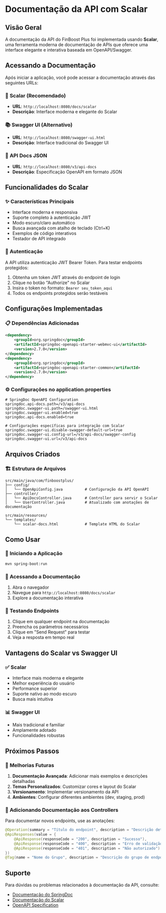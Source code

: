 # Documentação da API com Scalar

## Visão Geral

A documentação da API do FinBoost Plus foi implementada usando **Scalar**, uma ferramenta moderna de documentação de APIs que oferece uma interface elegante e interativa baseada em OpenAPI/Swagger.

## Acessando a Documentação

Após iniciar a aplicação, você pode acessar a documentação através das seguintes URLs:

### 🎯 **Scalar (Recomendado)**
- **URL**: `http://localhost:8080/docs/scalar`
- **Descrição**: Interface moderna e elegante do Scalar

### 📚 **Swagger UI (Alternativo)**
- **URL**: `http://localhost:8080/swagger-ui.html`
- **Descrição**: Interface tradicional do Swagger UI

### 🔧 **API Docs JSON**
- **URL**: `http://localhost:8080/v3/api-docs`
- **Descrição**: Especificação OpenAPI em formato JSON

## Funcionalidades do Scalar

### ✨ **Características Principais**
- Interface moderna e responsiva
- Suporte completo à autenticação JWT
- Modo escuro/claro automático
- Busca avançada com atalho de teclado (Ctrl+K)
- Exemplos de código interativos
- Testador de API integrado

### 🔐 **Autenticação**
A API utiliza autenticação JWT Bearer Token. Para testar endpoints protegidos:

1. Obtenha um token JWT através do endpoint de login
2. Clique no botão "Authorize" no Scalar
3. Insira o token no formato: `Bearer seu_token_aqui`
4. Todos os endpoints protegidos serão testáveis

## Configurações Implementadas

### 📋 **Dependências Adicionadas**
```xml
<dependency>
    <groupId>org.springdoc</groupId>
    <artifactId>springdoc-openapi-starter-webmvc-ui</artifactId>
    <version>2.7.0</version>
</dependency>
<dependency>
    <groupId>org.springdoc</groupId>
    <artifactId>springdoc-openapi-starter-common</artifactId>
    <version>2.7.0</version>
</dependency>
```

### ⚙️ **Configurações no application.properties**
```properties
# SpringDoc OpenAPI Configuration
springdoc.api-docs.path=/v3/api-docs
springdoc.swagger-ui.path=/swagger-ui.html
springdoc.swagger-ui.enabled=true
springdoc.api-docs.enabled=true

# Configurações específicas para integração com Scalar
springdoc.swagger-ui.disable-swagger-default-url=true
springdoc.swagger-ui.config-url=/v3/api-docs/swagger-config
springdoc.swagger-ui.url=/v3/api-docs
```

## Arquivos Criados

### 🏗️ **Estrutura de Arquivos**
```
src/main/java/com/finboostplus/
├── config/
│   └── OpenApiConfig.java          # Configuração da API OpenAPI
├── controller/
│   └── ApiDocsController.java      # Controller para servir o Scalar
│   └── UserController.java         # Atualizado com anotações de documentação

src/main/resources/
└── templates/
    └── scalar-docs.html            # Template HTML do Scalar
```

## Como Usar

### 🚀 **Iniciando a Aplicação**
```bash
mvn spring-boot:run
```

### 📖 **Acessando a Documentação**
1. Abra o navegador
2. Navegue para `http://localhost:8080/docs/scalar`
3. Explore a documentação interativa

### 🧪 **Testando Endpoints**
1. Clique em qualquer endpoint na documentação
2. Preencha os parâmetros necessários
3. Clique em "Send Request" para testar
4. Veja a resposta em tempo real

## Vantagens do Scalar vs Swagger UI

### ✅ **Scalar**
- Interface mais moderna e elegante
- Melhor experiência do usuário
- Performance superior
- Suporte nativo ao modo escuro
- Busca mais intuitiva

### 📊 **Swagger UI**
- Mais tradicional e familiar
- Amplamente adotado
- Funcionalidades robustas

## Próximos Passos

### 🔄 **Melhorias Futuras**
1. **Documentação Avançada**: Adicionar mais exemplos e descrições detalhadas
2. **Temas Personalizados**: Customizar cores e layout do Scalar
3. **Versionamento**: Implementar versionamento da API
4. **Ambientes**: Configurar diferentes ambientes (dev, staging, prod)

### 📝 **Adicionando Documentação aos Controllers**
Para documentar novos endpoints, use as anotações:

```java
@Operation(summary = "Título do endpoint", description = "Descrição detalhada")
@ApiResponses(value = {
    @ApiResponse(responseCode = "200", description = "Sucesso"),
    @ApiResponse(responseCode = "400", description = "Erro de validação"),
    @ApiResponse(responseCode = "401", description = "Não autorizado")
})
@Tag(name = "Nome do Grupo", description = "Descrição do grupo de endpoints")
```

## Suporte

Para dúvidas ou problemas relacionados à documentação da API, consulte:
- [Documentação do SpringDoc](https://springdoc.org/)
- [Documentação do Scalar](https://github.com/scalar/scalar)
- [OpenAPI Specification](https://swagger.io/specification/)
